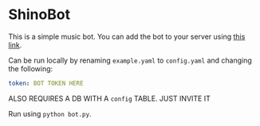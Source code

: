 # ShinoBot
This is a simple music bot.
You can add the bot to your server using [this link](https://discordapp.com/oauth2/authorize?client_id=266263837278208000&scope=bot&permissions=3147776).

Can be run locally by renaming `example.yaml` to `config.yaml` and changing the following:
```yaml
token: BOT TOKEN HERE
```
ALSO REQUIRES A DB WITH A `config` TABLE. JUST INVITE IT

Run using `python bot.py`.
